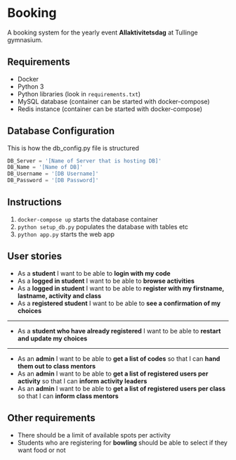 # Booking

A booking system for the yearly event **Allaktivitetsdag** at Tullinge gymnasium.

## Requirements

- Docker
- Python 3
- Python libraries (look in `requirements.txt`)
- MySQL database (container can be started with docker-compose)
- Redis instance (container can be started with docker-compose)

## Database Configuration

This is how the db_config.py file is structured

```python
DB_Server = '[Name of Server that is hosting DB]'
DB_Name = '[Name of DB]'
DB_Username = '[DB Username]'
DB_Password = '[DB Password]'
```

## Instructions

1. `docker-compose up` starts the database container
2. `python setup_db.py` populates the database with tables etc
3. `python app.py` starts the web app

## User stories

- As a **student** I want to be able to **login with my code**
- As a **logged in student** I want to be able to **browse activities**
- As a **logged in student** I want to be able to **register with my firstname, lastname, activity and class**
- As a **registered student** I want to be able to **see a confirmation of my choices**

---

- As a **student who have already registered** I want to be able to **restart and update my choices**

---

- As an **admin** I want to be able to **get a list of codes** so that I can **hand them out to class mentors**
- As an **admin** I want to be able to **get a list of registered users per activity** so that I can **inform activity leaders**
- As an **admin** I want to be able to **get a list of registered users per class** so that I can **inform class mentors**

## Other requirements

- There should be a limit of available spots per activity
- Students who are registering for **bowling** should be able to select if they want food or not
